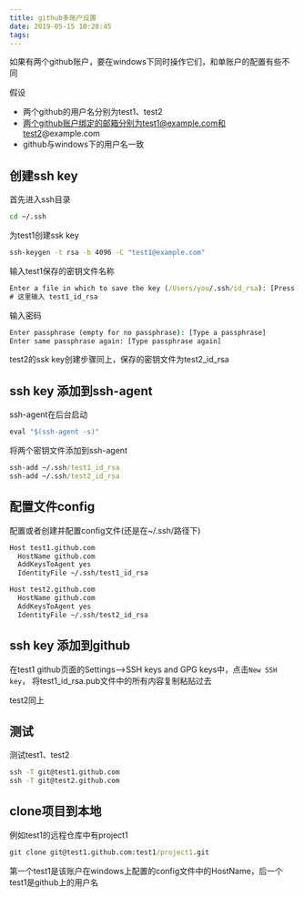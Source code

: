 ```yaml
---
title: github多账户设置
date: 2019-05-15 10:28:45
tags:
---
```


如果有两个github账户，要在windows下同时操作它们，和单账户的配置有些不同

假设
* 两个github的用户名分别为test1、test2
* 两个github账户绑定的邮箱分别为test1@example.com和test2@example.com
* github与windows下的用户名一致

## 创建ssh key
首先进入ssh目录
```cmd
cd ~/.ssh
```

为test1创建ssk key
```cmd
ssh-keygen -t rsa -b 4096 -C "test1@example.com"
```

输入test1保存的密钥文件名称
```cmd
Enter a file in which to save the key (/Users/you/.ssh/id_rsa): [Press enter]
# 这里输入 test1_id_rsa
```

输入密码
```cmd
Enter passphrase (empty for no passphrase): [Type a passphrase]
Enter same passphrase again: [Type passphrase again]
```
test2的ssk key创建步骤同上，保存的密钥文件为test2_id_rsa

## ssh key 添加到ssh-agent
ssh-agent在后台启动
```cmd
eval "$(ssh-agent -s)"
```

将两个密钥文件添加到ssh-agent
```cmd
ssh-add ~/.ssh/test1_id_rsa
ssh-add ~/.ssh/test2_id_rsa
```

## 配置文件config
配置或者创建并配置config文件(还是在~/.ssh/路径下)
```txt
Host test1.github.com
  HostName github.com
  AddKeysToAgent yes
  IdentityFile ~/.ssh/test1_id_rsa

Host test2.github.com
  HostName github.com
  AddKeysToAgent yes
  IdentityFile ~/.ssh/test2_id_rsa
```

## ssh key 添加到github
在test1 github页面的Settings-->SSH keys and GPG keys中，点击`New SSH key`，
将test1_id_rsa.pub文件中的所有内容复制粘贴过去

test2同上

## 测试
测试test1、test2
```cmd
ssh -T git@test1.github.com
ssh -T git@test2.github.com
```

## clone项目到本地
例如test1的远程仓库中有project1
```cmd
git clone git@test1.github.com:test1/project1.git
```
第一个test1是该账户在windows上配置的config文件中的HostName，后一个test1是github上的用户名
